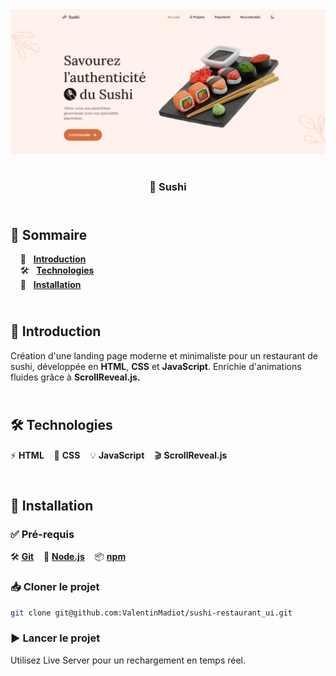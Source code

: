 <div align="center">
    <a href="https://sushi-restaurant-vm.netlify.app/" target="_blank">
      <img src="docs/sushi-restaurant_ui_img.png" alt="Aperçu du projet">
    </a>
    </br>
    </br>
  <h3 align="center">🍣 Sushi</h3>
</div>

## <br /> 📌 Sommaire

&nbsp;&nbsp;&nbsp; 🎨 &nbsp; [**Introduction**](#introduction)<br />
&nbsp;&nbsp;&nbsp; 🛠️ &nbsp; [**Technologies**](#️technologies)<br />
&nbsp;&nbsp;&nbsp; 🚀 &nbsp; [**Installation**](#installation)<br />   

## <br /> <a name="introduction">🎨 Introduction</a>

Création d'une landing page moderne et minimaliste pour un restaurant de sushi, développée en **HTML**, **CSS** et **JavaScript**. Enrichie d'animations fluides grâce à **ScrollReveal.js.**

## <br /> <a name="technologies">🛠️ Technologies</a>

⚡ **HTML** &nbsp;&nbsp;
🎨 **CSS** &nbsp;&nbsp;
💡 **JavaScript** &nbsp;&nbsp;
🎬 **ScrollReveal.js**

## <br /> <a name="installation">🚀 Installation</a>

### ✅ Pré-requis

🛠️ [**Git**](https://git-scm.com/) &nbsp;&nbsp;
🔧 [**Node.js**](https://nodejs.org/fr) &nbsp;&nbsp;
📦 [**npm**](https://www.npmjs.com/)

### 📥 Cloner le projet

```bash
git clone git@github.com:ValentinMadiot/sushi-restaurant_ui.git
```

### ▶️ Lancer le projet
Utilisez Live Server pour un rechargement en temps réel.